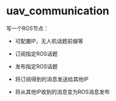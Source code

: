# uav_communication

写一个ROS节点：

- 可配置IP，无人机话题前缀等

- 订阅指定ROS话题
- 发布指定ROS话题
- 将订阅得到的消息发送给其他IP
- 将从其他IP收到的消息变为ROS消息发布
